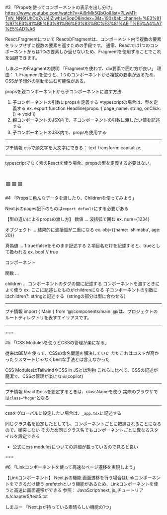 #3
「Propsを使ってコンポーネントの表示を出し分け」
https://www.youtube.com/watch?v=Ai9rMk5QbOo&list=PLwM1-TnN_NN6fUhOoZyU4iZiwhLyISopO&index=3&t=190s&ab_channel=%E3%81%97%E3%81%BE%E3%81%B6%E3%83%BC%E3%81%AEIT%E5%A4%A7%E5%AD%A6


React.Fragmentについて
ReactのFragmentは、コンポーネント内で複数の要素をラップせずに複数の要素を返すための手段です。
通常、Reactでは1つのコンポーネントからは1つの要素しか返せないため、Fragmentを使用することでこれを回避できます。

しまぶーのFragmentの説明
「Fragmentを使わず、div要素で囲む方が良い」
  理由： 1. Fragmentを使うと、1つのコンポーネントから複数の要素が返るため、CSSが予想外の挙動を生む可能性がある。


propsを親コンポーネントから子コンポーネントに渡す方法
1. 子コンポーネントの引数にpropsを定義する
  ※typescriptの場合は、型を定義する
    ex. export function Headline(props: { page_name: string, onClick: () => void })
2. 親コンポーネントのJSX内で、子コンポーネントの引数に渡したい値を記述する
3. 子コンポーネントのJSX内で、propsを使用する

***
プチ情報
cssで頭文字を大文字にできる： text-transform: capitalize;
***

typescriptでなく素のReactを使う場合、propsの型を定義する必要はない。

===
===

#4
「Propsに色んなデータを渡したり、Childrenを使ってみよう」

Next.jsのpages配下のものは`export default`にする必要がある

【型の違いによるpropsの渡し方】
数値 ... 波括弧で囲む
  ex. num={1234}

オブジェクト ... 結果的に波括弧が二重になる
  ex. obj={{name: 'shimabu', age: 20}}

真偽値 ... 1.true/falseをそのまま記述する
          2.項目名だけを記述すると、trueとして扱われる
            ex. bool // true

コンポーネント

関数 ...

children ... コンポーネントのタグの間に記述する
             コンポーネントを渡すときによく使う
  ex. <Headline>ここに記述したものがchildrenになる</Headline>
      子コンポーネントの引数にはchildren?: stringと記述する（stringの部分は型に合わせる）

***
プチ情報
import { Main } from '@/components/main'
@/は、プロジェクトのルートディレクトリを表すエイリアスです。
***

===

#5
「CSS Modulesを使うとCSSの管理が楽になる」

従来はBEMを使って、CSSの命名問題を解決していた
  ただこれはコストが高かったりスマートじゃなくbestな手法とは言えなかった

CSS ModulesはTailwindやCSS in JSとは別物
  これらに比べて、CSSの記述が簡潔で、CSSの管理が楽になる(copilot)

***
プチ情報
Reactのcssを設定するときは、classNameを使う
  実際のブラウザでは`class="hoge"`となる
***

cssをグローバルに設定したい場合は、`_app.tsx`に記述する

同じクラス名を設定したとしても、コンポーネントごとに把握されることになるので、衝突しない
  そのため同じクラス名でもコンポーネントごとに異なるスタイルを設定できる

* 公式にcss modulesについての詳細が載っているので見ると良い

===

#6
「Linkコンポーネントを使って高速なページ遷移を実現しよう」

【Linkコンポーネント】
Next.jsの機能
画面遷移を行う場合はLinkコンポーネントをできるだけ使う
prefetchという機能があるため、Linkコンポーネントを使うと高速に画面遷移ができる
参照：
JavaScript/next_js_チュートリアル/chapter5/text5.txt

しまぶー
「Next.jsが持っている素晴らしい機能の1つ」


